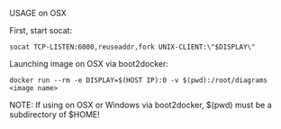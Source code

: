 USAGE on OSX

First, start socat:

    socat TCP-LISTEN:6000,reuseaddr,fork UNIX-CLIENT:\"$DISPLAY\"

Launching image on OSX via boot2docker:

    docker run --rm -e DISPLAY=$(HOST IP):0 -v $(pwd):/root/diagrams <image name>

NOTE: If using on OSX or Windows via boot2docker, $(pwd) must be a subdirectory of $HOME!

